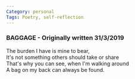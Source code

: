 ```yaml
---
Category: personal
Tags: Poetry, self-reflection
---
```


### BAGGAGE - Originally written 31/3/2019

The burden I have is mine to bear,\
It's not something others should take or share\
That's why you can see, when I'm walking around\
A bag on my back can always be found. 
